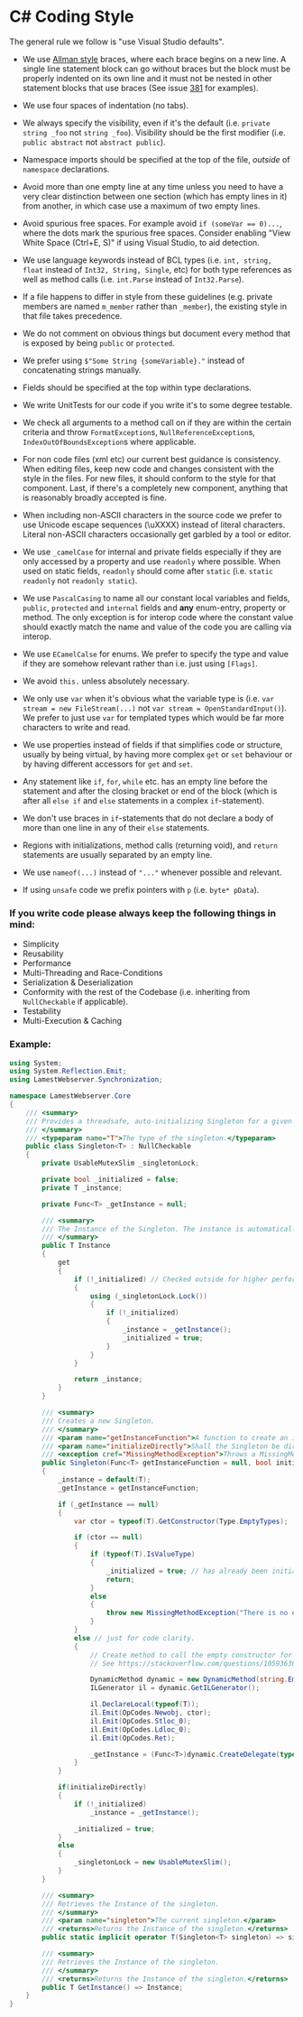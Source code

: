 C# Coding Style
===============

The general rule we follow is "use Visual Studio defaults".

* We use [Allman style](http://en.wikipedia.org/wiki/Indent_style#Allman_style) braces, where each brace begins on a new line. A single line statement block can go without braces but the block must be properly indented on its own line and it must not be nested in other statement blocks that use braces (See issue [381](https://github.com/dotnet/corefx/issues/381) for examples). 
* We use four spaces of indentation (no tabs).
* We always specify the visibility, even if it's the default (i.e.
  `private string _foo` not `string _foo`). Visibility should be the first modifier (i.e. 
  `public abstract` not `abstract public`).
* Namespace imports should be specified at the top of the file, *outside* of
  `namespace` declarations.
* Avoid more than one empty line at any time unless you need to have a very clear distinction between one section (which has empty lines in it) from another, in which case use a maximum of two empty lines.
* Avoid spurious free spaces.
  For example avoid `if (someVar == 0)...`, where the dots mark the spurious free spaces.
  Consider enabling "View White Space (Ctrl+E, S)" if using Visual Studio, to aid detection.
* We use language keywords instead of BCL types (i.e. `int, string, float` instead of `Int32, String, Single`, etc) for both type references as well as method calls (i.e. `int.Parse` instead of `Int32.Parse`).
* If a file happens to differ in style from these guidelines (e.g. private members are named `m_member`
  rather than `_member`), the existing style in that file takes precedence.
* We do not comment on obvious things but document every method that is exposed by being `public` or `protected`.
* We prefer using `$"Some String {someVariable}."` instead of concatenating strings manually.
* Fields should be specified at the top within type declarations.
* We write UnitTests for our code if you write it's to some degree testable.
* We check all arguments to a method call on if they are within the certain criteria and throw `FormatException`s, `NullReferenceException`s, `IndexOutOfBoundsException`s where applicable.
* For non code files (xml etc) our current best guidance is consistency. When editing files, keep new code and changes consistent with the style in the files. For new files, it should conform to the style for that component. Last, if there's a completely new component, anything that is reasonably broadly accepted is fine.
* When including non-ASCII characters in the source code we prefer to use Unicode escape sequences (\uXXXX) instead of literal characters. Literal non-ASCII characters occasionally get garbled by a tool or editor.

* We use `_camelCase` for internal and private fields especially if they are only accessed by a property and use `readonly` where possible. When used on static fields, `readonly` should come after `static` (i.e. `static readonly` not `readonly static`).
* We use `PascalCasing` to name all our constant local variables and fields, `public`, `protected` and `internal` fields and **any** enum-entry, property or method. The only exception is for interop code where the constant value should exactly match the name and value of the code you are calling via interop.
* We use `ECamelCalse` for enums. We prefer to specify the type and value if they are somehow relevant rather than i.e. just using `[Flags]`.
* We avoid `this.` unless absolutely necessary. 
* We only use `var` when it's obvious what the variable type is (i.e. `var stream = new FileStream(...)` not `var stream = OpenStandardInput()`). We prefer to just use `var` for templated types which would be far more characters to write and read.
* We use properties instead of fields if that simplifies code or structure, usually by being virtual, by having more complex `get` or `set` behaviour or by having different accessors for `get` and `set`.
* Any statement like `if`, `for`, `while` etc. has an empty line before the statement and after the closing bracket or end of the block (which is after all `else if` and `else` statements in a complex `if`-statement).
* We don't use braces in `if`-statements that do not declare a body of more than one line in any of their `else` statements. 
* Regions with initializations, method calls (returning void), and `return` statements are usually separated by an empty line.
* We use ```nameof(...)``` instead of ```"..."``` whenever possible and relevant.
* If using `unsafe` code we prefix pointers with `p` (i.e. `byte* pData`).


### If you write code please always keep the following things in mind:

* Simplicity
* Reusability
* Performance
* Multi-Threading and Race-Conditions
* Serialization & Deserialization
* Conformity with the rest of the Codebase (i.e. inheriting from `NullCheckable` if applicable).
* Testability
* Multi-Execution & Caching


### Example:

```C#
using System;
using System.Reflection.Emit;
using LamestWebserver.Synchronization;

namespace LamestWebserver.Core
{
    /// <summary>
    /// Provides a threadsafe, auto-initializing Singleton for a given type.
    /// </summary>
    /// <typeparam name="T">The type of the singleton.</typeparam>
    public class Singleton<T> : NullCheckable
    {
        private UsableMutexSlim _singletonLock;

        private bool _initialized = false;
        private T _instance;

        private Func<T> _getInstance = null;

        /// <summary>
        /// The Instance of the Singleton. The instance is automatically initalized when you first read from it.
        /// </summary>
        public T Instance
        {
            get
            {
                if (!_initialized) // Checked outside for higher performance in most cases but not threadsafe. Therefore checked again inside the lock.
                {
                    using (_singletonLock.Lock())
                    {
                        if (!_initialized)
                        {
                            _instance = _getInstance();
                            _initialized = true;
                        }
                    }
                }

                return _instance;
            }
        }

        /// <summary>
        /// Creates a new Singleton.
        /// </summary>
        /// <param name="getInstanceFunction">A function to create an instance of the given type. If null will be set to default constructor of this type.</param>
        /// <param name="initializeDirectly">Shall the Singleton be directly initialized upfront?</param>
        /// <exception cref="MissingMethodException">Throws a MissingMethodException when no getInstanceFunction is given and the type does not contain a default constructor and is no ValueType.</exception>
        public Singleton(Func<T> getInstanceFunction = null, bool initializeDirectly = false)
        {
            _instance = default(T);
            _getInstance = getInstanceFunction;

            if (_getInstance == null)
            {
                var ctor = typeof(T).GetConstructor(Type.EmptyTypes);

                if (ctor == null)
                {
                    if (typeof(T).IsValueType)
                    {
                        _initialized = true; // has already been initialized in the first line to default(T).
                        return;
                    }
                    else
                    {
                        throw new MissingMethodException("There is no empty constructor defined for this type. Please implement an empty constructor or provide a initialization function.");
                    }
                }
                else // just for code clarity.
                {
                    // Create method to call the empty constructor for the given type.
                    // See https://stackoverflow.com/questions/10593630/create-delegate-from-constructor

                    DynamicMethod dynamic = new DynamicMethod(string.Empty, typeof(T), Type.EmptyTypes, typeof(T));
                    ILGenerator il = dynamic.GetILGenerator();

                    il.DeclareLocal(typeof(T));
                    il.Emit(OpCodes.Newobj, ctor);
                    il.Emit(OpCodes.Stloc_0);
                    il.Emit(OpCodes.Ldloc_0);
                    il.Emit(OpCodes.Ret);

                    _getInstance = (Func<T>)dynamic.CreateDelegate(typeof(Func<T>));
                }
            }

            if(initializeDirectly)
            {
                if (!_initialized)
                    _instance = _getInstance();

                _initialized = true;
            }
            else
            {
                _singletonLock = new UsableMutexSlim();
            }
        }

        /// <summary>
        /// Retrieves the Instance of the singleton.
        /// </summary>
        /// <param name="singleton">The current singleton.</param>
        /// <returns>Returns the Instance of the singleton.</returns>
        public static implicit operator T(Singleton<T> singleton) => singleton.Instance;

        /// <summary>
        /// Retrieves the Instance of the singleton.
        /// </summary>
        /// <returns>Returns the Instance of the singleton.</returns>
        public T GetInstance() => Instance;
    }
}
```